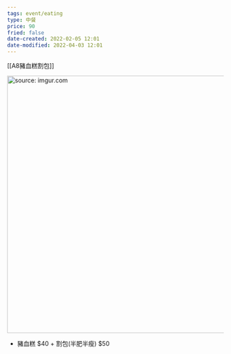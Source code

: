 ```yaml
---
tags: event/eating
type: 中餐
price: 90
fried: false
date-created: 2022-02-05 12:01
date-modified: 2022-04-03 12:01
---
```


[[A8豬血糕割包]]

<a href="https://imgur.com/9v0kzQO"><img src="https://i.imgur.com/9v0kzQO.jpg" title="source: imgur.com" width="600px"/></a>

- 豬血糕 $40 + 割包(半肥半瘦) $50